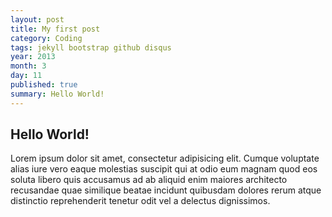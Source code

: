 ```yaml
---
layout: post
title: My first post
category: Coding
tags: jekyll bootstrap github disqus
year: 2013
month: 3
day: 11
published: true
summary: Hello World!
---
```


<div class="row">
      <h2>Hello World!</h2>
      <p>Lorem ipsum dolor sit amet, consectetur adipisicing elit. Cumque voluptate alias iure vero eaque molestias suscipit qui at odio eum magnam quod eos soluta libero quis accusamus ad ab aliquid enim maiores architecto recusandae quae similique beatae incidunt quibusdam dolores rerum atque distinctio reprehenderit tenetur odit vel a delectus dignissimos.</p>
</div>